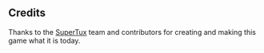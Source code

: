 ## Credits

Thanks to the [SuperTux](https://github.com/SuperTux/supertux) team and contributors for creating and making this game what it is today.

